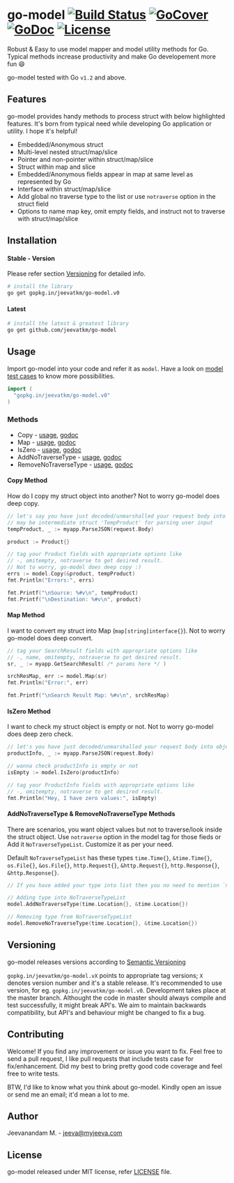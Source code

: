 # go-model [![Build Status](https://travis-ci.org/jeevatkm/go-model.svg?branch=master)](https://travis-ci.org/jeevatkm/go-model) [![GoCover](http://gocover.io/_badge/github.com/jeevatkm/go-model)](http://gocover.io/github.com/jeevatkm/go-model) [![GoDoc](https://godoc.org/github.com/jeevatkm/go-model?status.svg)](https://godoc.org/github.com/jeevatkm/go-model) [![License](https://img.shields.io/badge/license-MIT-blue.svg)](LICENSE)

Robust & Easy to use model mapper and model utility methods for Go. Typical methods increase productivity and make Go developement more fun :smile:

go-model tested with Go `v1.2` and above.

## Features
go-model provides handy methods to process struct with below highlighted features. It's born from typical need while developing Go application or utility. I hope it's helpful!
* Embedded/Anonymous struct
* Multi-level nested struct/map/slice
* Pointer and non-pointer within struct/map/slice
* Struct within map and slice
* Embedded/Anonymous fields appear in map at same level as represented by Go
* Interface within struct/map/slice
* Add global no traverse type to the list or use `notraverse` option in the struct field
* Options to name map key, omit empty fields, and instruct not to traverse with struct/map/slice

## Installation

#### Stable - Version
Please refer section [Versioning](#versioning) for detailed info.

```sh
# install the library
go get gopkg.in/jeevatkm/go-model.v0
```

#### Latest
```sh
# install the latest & greatest library
go get github.com/jeevatkm/go-model
```

## Usage
Import go-model into your code and refer it as `model`. Have a look on [model test cases](model_test.go) to know more possibilities.
```go
import (
  "gopkg.in/jeevatkm/go-model.v0"
)
```

### Methods
* Copy - [usage](#copy-method), [godoc](https://godoc.org/github.com/jeevatkm/go-model#Copy)
* Map - [usage](#map-method), [godoc](https://godoc.org/github.com/jeevatkm/go-model#Map)
* IsZero - [usage](#iszero-method), [godoc](https://godoc.org/github.com/jeevatkm/go-model#IsZero)
* AddNoTraverseType - [usage](#addnotraversetype--removenotraversetype-methods), [godoc](https://godoc.org/github.com/jeevatkm/go-model#AddNoTraverseType)
* RemoveNoTraverseType - [usage](#addnotraversetype--removenotraversetype-methods), [godoc](https://godoc.org/github.com/jeevatkm/go-model#RemoveNoTraverseType)

#### Copy Method
How do I copy my struct object into another? Not to worry go-model does deep copy.
```go
// let's say you have just decoded/unmarshalled your request body into object
// may be intermediate struct 'TempProduct' for parsing user input
tempProduct, _ := myapp.ParseJSON(request.Body)

product := Product{}

// tag your Product fields with appropriate options like 
// -, omitempty, notraverse to get desired result.
// Not to worry, go-model does deep copy :)
errs := model.Copy(&product, tempProduct)
fmt.Println("Errors:", errs)

fmt.Printf("\nSource: %#v\n", tempProduct)
fmt.Printf("\nDestination: %#v\n", product)
```

#### Map Method
I want to convert my struct into Map (`map[string]interface{}`). Not to worry go-model does deep convert.
```go
// tag your SearchResult fields with appropriate options like 
// -, name, omitempty, notraverse to get desired result.
sr, _ := myapp.GetSearchResult( /* params here */ )

srchResMap, err := model.Map(sr)
fmt.Println("Error:", err)

fmt.Printf("\nSearch Result Map: %#v\n", srchResMap)
```

#### IsZero Method
I want to check my struct object is empty or not. Not to worry go-model does deep zero check.
```go
// let's you have just decoded/unmarshalled your request body into object
productInfo, _ := myapp.ParseJSON(request.Body)

// wanna check productInfo is empty or not
isEmpty := model.IsZero(productInfo)

// tag your ProductInfo fields with appropriate options like 
// -, omitempty, notraverse to get desired result.
fmt.Println("Hey, I have zero values:", isEmpty)
```

#### AddNoTraverseType & RemoveNoTraverseType Methods
There are scenarios, you want object values but not to traverse/look inside the struct object. Use `notraverse` option in the model tag for those fieds or Add it `NoTraverseTypeList`. Customize it as per your need. 

Default `NoTraverseTypeList` has these types `time.Time{}`, `&time.Time{}`, `os.File{}`, `&os.File{}`, `http.Request{}`, `&http.Request{}`, `http.Response{}`, `&http.Response{}`.
```go
// If you have added your type into list then you no need to mention `notraverse` option for those types.

// Adding type into NoTraverseTypeList
model.AddNoTraverseType(time.Location{}, &time.Location{})

// Removing type from NoTraverseTypeList
model.RemoveNoTraverseType(time.Location{}, &time.Location{})
```

## Versioning
go-model releases versions according to [Semantic Versioning](http://semver.org)

`gopkg.in/jeevatkm/go-model.vX` points to appropriate tag versions; `X` denotes version number and it's a stable release. It's recommended to use version, for eg. `gopkg.in/jeevatkm/go-model.v0`. Development takes place at the master branch. Althought the code in master should always compile and test successfully, it might break API's. We aim to maintain backwards compatibility, but API's and behaviour might be changed to fix a bug.
 
## Contributing
Welcome! If you find any improvement or issue you want to fix. Feel free to send a pull request, I like pull requests that include tests case for fix/enhancement. Did my best to bring pretty good code coverage and feel free to write tests.

BTW, I'd like to know what you think about go-model. Kindly open an issue or send me an email; it'd mean a lot to me.

## Author
Jeevanandam M. - jeeva@myjeeva.com

## License
go-model released under MIT license, refer [LICENSE](LICENSE) file.
